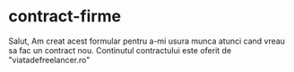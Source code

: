 # contract-firme

Salut,
Am creat acest formular pentru a-mi usura munca atunci cand vreau sa fac un contract nou. Continutul contractului este oferit de "viatadefreelancer.ro"
